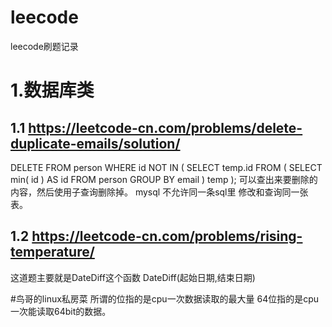 # leecode
leecode刷题记录

1.数据库类
=====
1.1 https://leetcode-cn.com/problems/delete-duplicate-emails/solution/
-----
DELETE 
FROM
	person 
WHERE
	id NOT IN ( SELECT temp.id FROM ( SELECT min( id ) AS id FROM person GROUP BY email ) temp );
可以查出来要删除的内容，然后使用子查询删除掉。 mysql 不允许同一条sql里 修改和查询同一张表。

1.2 https://leetcode-cn.com/problems/rising-temperature/
-----
这道题主要就是DateDiff这个函数 DateDiff(起始日期,结束日期)



#鸟哥的linux私房菜
所谓的位指的是cpu一次数据读取的最大量 64位指的是cpu一次能读取64bit的数据。
